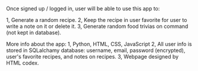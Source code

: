 Once signed up / logged in, user will be able to use this app to:

1, Generate a random recipe.
2, Keep the recipe in user favorite for user to write a note on it or delete it.
3, Generate random food trivias on command (not kept in database).

More info about the app:
1, Python, HTML, CSS, JavaScript
2, All user info is stored in SQLalchamy database: username, email, password (encrypted), user's favorite recipes, and notes on recipes.
3, Webpage designed by HTML codex.
